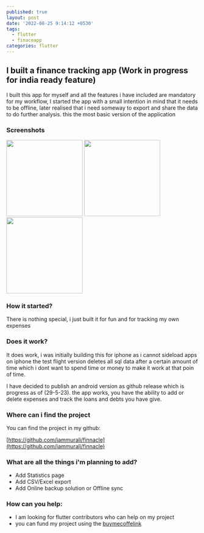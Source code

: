 ```yaml
---
published: true
layout: post
date: '2022-08-25 9:14:12 +0530'
tags:
  - flutter
  - finaceapp
categories: flutter
---
```

## I built a finance tracking app (Work in progress for india ready feature)

I built this app for myself and all the features i have included are mandatory for my workflow, I started the app with a small intention in mind that it needs to be offline, later realised that i need someway to export and share the data to do further analysis. this the most basic version of the application


### Screenshots

[<img src="https://user-images.githubusercontent.com/30234624/209856575-d6d5333e-ae7f-4cb4-b3f6-26eb90315eb7.jpeg" width="200"/>](img1)
[<img src="https://user-images.githubusercontent.com/30234624/209856677-123e8cb4-ac4b-477d-b84b-b873f58ccf42.jpeg" width="200"/>](img2)
[<img src="https://user-images.githubusercontent.com/30234624/209856688-d760249c-a8a8-4dc6-ac38-d4515a9da043.jpeg" width="200"/>](img3)

### How it started?

There is nothing special, i just built it for fun and for tracking my own expenses

### Does it work?

It does work, i was initially building this for iphone as i cannot sideload apps on iphone the test flight version deletes all sql data after a certain amount of time which i dont want to spend time or money to make it work at that poin of time. 

I have decided to publish an android version as github release which is progress as of (29-5-23). the app works, you have the ability to add or delete expenses and track the loans and debts you have give.

### Where can i find the project

You can find the project in my github: 

[https://github.com/iammurali/finnacle](https://github.com/iammurali/finnacle)


### What are all the things i'm planning to add?
- Add Statistics page
- Add CSV/Excel export
- Add Online backup solution or Offline sync

### How can you help:
- I am looking for flutter contributors who can help on my project
- you can fund my project using the [buymecoffelink](https://www.buymeacoffee.com/purifiedcode "buymecoffelink")

